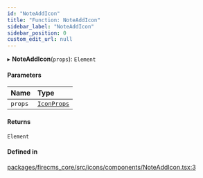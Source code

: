 ```yaml
---
id: "NoteAddIcon"
title: "Function: NoteAddIcon"
sidebar_label: "NoteAddIcon"
sidebar_position: 0
custom_edit_url: null
---
```


▸ **NoteAddIcon**(`props`): `Element`

#### Parameters

| Name | Type |
| :------ | :------ |
| `props` | [`IconProps`](../types/IconProps.md) |

#### Returns

`Element`

#### Defined in

[packages/firecms_core/src/icons/components/NoteAddIcon.tsx:3](https://github.com/FireCMSco/firecms/blob/d45f3739/packages/firecms_core/src/icons/components/NoteAddIcon.tsx#L3)
